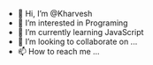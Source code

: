 - 👋 Hi, I’m @Kharvesh
- 👀 I’m interested in Programing
- 🌱 I’m currently learning JavaScript
- 💞️ I’m looking to collaborate on ...
- 📫 How to reach me ...

<!---
Kharvesh is a ✨ special ✨ repository because its `README.md` (this file) appears on your GitHub profile.
You can click the Preview link to take a look at your changes.
--->
